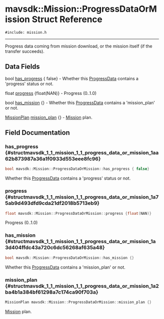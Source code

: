 # mavsdk::Mission::ProgressDataOrMission Struct Reference
`#include: mission.h`

----


Progress data coming from mission download, or the mission itself (if the transfer succeeds). 


## Data Fields


bool [has_progress](#structmavsdk_1_1_mission_1_1_progress_data_or_mission_1aa62b873987a36a1f0933d553eee8fc96) { false} - Whether this [ProgressData](structmavsdk_1_1_mission_1_1_progress_data.md) contains a 'progress' status or not.

float [progress](#structmavsdk_1_1_mission_1_1_progress_data_or_mission_1a75ab9d493dfd9cda21df2018b5713eb9) {float(NAN)} - Progress (0..1.0)

bool [has_mission](#structmavsdk_1_1_mission_1_1_progress_data_or_mission_1a3d404ffdc43a720c6dc56268af635a48) {} - Whether this [ProgressData](structmavsdk_1_1_mission_1_1_progress_data.md) contains a 'mission_plan' or not.

[MissionPlan](structmavsdk_1_1_mission_1_1_mission_plan.md) [mission_plan](#structmavsdk_1_1_mission_1_1_progress_data_or_mission_1a2ba4b1a384bf61298a7c174ca90f703a) {} - [Mission](classmavsdk_1_1_mission.md) plan.


## Field Documentation


### has_progress {#structmavsdk_1_1_mission_1_1_progress_data_or_mission_1aa62b873987a36a1f0933d553eee8fc96}

```cpp
bool mavsdk::Mission::ProgressDataOrMission::has_progress { false}
```


Whether this [ProgressData](structmavsdk_1_1_mission_1_1_progress_data.md) contains a 'progress' status or not.


### progress {#structmavsdk_1_1_mission_1_1_progress_data_or_mission_1a75ab9d493dfd9cda21df2018b5713eb9}

```cpp
float mavsdk::Mission::ProgressDataOrMission::progress {float(NAN)}
```


Progress (0..1.0)


### has_mission {#structmavsdk_1_1_mission_1_1_progress_data_or_mission_1a3d404ffdc43a720c6dc56268af635a48}

```cpp
bool mavsdk::Mission::ProgressDataOrMission::has_mission {}
```


Whether this [ProgressData](structmavsdk_1_1_mission_1_1_progress_data.md) contains a 'mission_plan' or not.


### mission_plan {#structmavsdk_1_1_mission_1_1_progress_data_or_mission_1a2ba4b1a384bf61298a7c174ca90f703a}

```cpp
MissionPlan mavsdk::Mission::ProgressDataOrMission::mission_plan {}
```


[Mission](classmavsdk_1_1_mission.md) plan.

